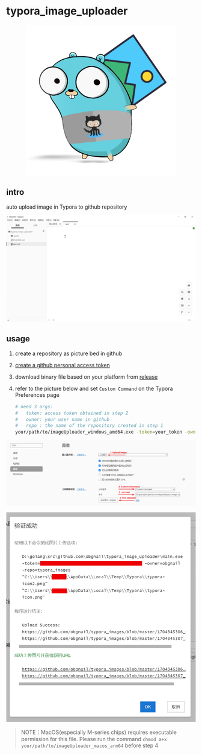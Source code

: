 # typora_image_uploader

<div align="center">
  <img src="assets/icon.jpg" alt="icon" width="400" />
</div>


## intro

auto upload image in Typora to github repository

![preview](assets/preview.gif)



## usage

1. create a repository as picture bed in github

2. [create a github personal access token](https://docs.github.com/en/authentication/keeping-your-account-and-data-secure/managing-your-personal-access-tokens#creating-a-personal-access-token-classic)

3. download binary file based on your platform from [release](https://github.com/obgnail/typora_image_uploader/releases/latest)

4. refer to the picture below and set `Custom Command` on the Typora Preferences page

   ```sh
   # need 3 args:
   #   token: access token obtained in step 2
   #   owner: your user name in github
   #   repo : the name of the repository created in step 1
   your/path/to/imageUploader_windows_amd64.exe -token=your_token -owner=your_user_name_in_github -repo=your_repo_name
   ```


![setCustomUploader](assets/setCustomUploader.png)



![test](assets/test.png)


> NOTE：MacOS(especially M-series chips) requires executable permission for this file. Please run the command `chmod a+x your/path/to/imageUploader_macos_arm64` before step 4
